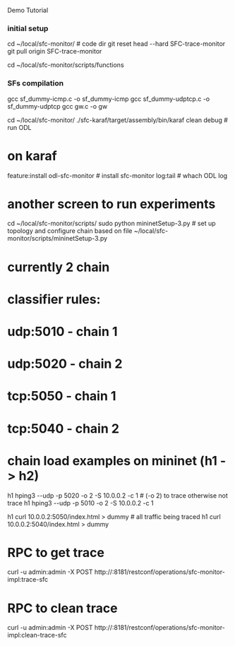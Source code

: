 

Demo Tutorial



### initial setup
cd ~/local/sfc-monitor/   # code dir
git reset head --hard SFC-trace-monitor
git pull origin SFC-trace-monitor


cd ~/local/sfc-monitor/scripts/functions

### SFs compilation
gcc sf_dummy-icmp.c -o sf_dummy-icmp
gcc sf_dummy-udptcp.c -o sf_dummy-udptcp
gcc gw.c -o gw


cd ~/local/sfc-monitor/
./sfc-karaf/target/assembly/bin/karaf clean debug    # run ODL

# on karaf

feature:install odl-sfc-monitor   # install sfc-monitor
log:tail 						  # whach ODL log


# another screen to run experiments

cd ~/local/sfc-monitor/scripts/
sudo python mininetSetup-3.py <controller IP>  # set up topology and configure chain based on file ~/local/sfc-monitor/scripts/mininetSetup-3.py

# currently 2 chain
# classifier rules:
# udp:5010 - chain 1
# udp:5020 - chain 2
# tcp:5050 - chain 1
# tcp:5040 - chain 2

# chain load examples on mininet (h1 -> h2)

h1 hping3 --udp -p 5020 -o 2  -S 10.0.0.2 -c 1  # (-o 2) to trace otherwise not trace
h1 hping3 --udp -p 5010 -o 2  -S 10.0.0.2 -c 1

h1 curl 10.0.0.2:5050/index.html > dummy 	# all traffic being traced
h1 curl 10.0.0.2:5040/index.html > dummy


# RPC to get trace
curl -u admin:admin  -X POST http://<controller IP>:8181/restconf/operations/sfc-monitor-impl:trace-sfc
# RPC to clean trace
curl -u admin:admin  -X POST http://<controller IP>:8181/restconf/operations/sfc-monitor-impl:clean-trace-sfc

